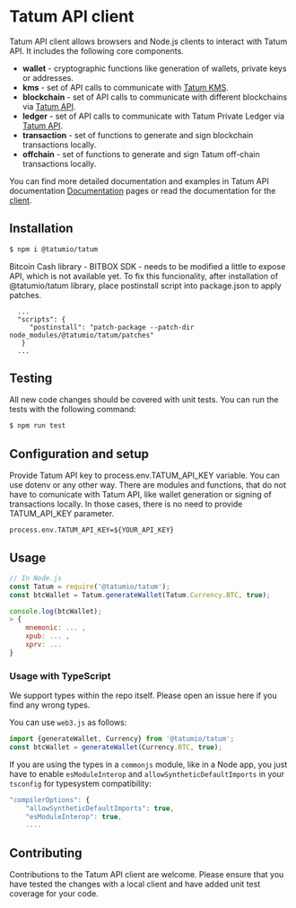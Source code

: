 # Tatum API client
Tatum API client allows browsers and Node.js clients to interact with Tatum API. It includes the following core components.

- **wallet** - cryptographic functions like generation of wallets, private keys or addresses.
- **kms** - set of API calls to communicate with <a href="https://github.com/tatumio/tatum-kms" target="_blank">Tatum KMS</a>.
- **blockchain** - set of API calls to communicate with different blockchains via <a href="https://tatum.io" target="_blank">Tatum API</a>.
- **ledger** - set of API calls to communicate with Tatum Private Ledger via <a href="https://tatum.io" target="_blank">Tatum API</a>.
- **transaction** - set of functions to generate and sign blockchain transactions locally.
- **offchain** - set of functions to generate and sign Tatum off-chain transactions locally.

You can find more detailed documentation and examples in Tatum API documentation
[Documentation](https://tatum.io) pages or read the documentation for the [client](./docs/index.html).

## Installation

```bash
$ npm i @tatumio/tatum
```
 Bitcoin Cash library - BITBOX SDK - needs to be modified a little to expose API, which is not available yet.
 To fix this funcionality, after installation of @tatumio/tatum library, place postinstall script into package.json to apply patches.
```
  ...
  "scripts": {
     "postinstall": "patch-package --patch-dir node_modules/@tatumio/tatum/patches"
   }
  ...
```
## Testing

All new code changes should be covered with unit tests. You can run the tests
with the following command:

```bash
$ npm run test
```

## Configuration and setup
Provide Tatum API key to process.env.TATUM_API_KEY variable. You can use dotenv or any other way.
There are modules and functions, that do not have to comunicate with Tatum API, like wallet generation or signing of transactions locally.
In those cases, there is no need to provide TATUM_API_KEY parameter.

```process.env.TATUM_API_KEY=${YOUR_API_KEY}```

## Usage

```js
// In Node.js
const Tatum = require('@tatumio/tatum');
const btcWallet = Tatum.generateWallet(Tatum.Currency.BTC, true);

console.log(btcWallet);
> {
    mnemonic: ... ,
    xpub: ... ,
    xprv: ...
}
```

### Usage with TypeScript

We support types within the repo itself. Please open an issue here if you find any wrong types.

You can use `web3.js` as follows:

```typescript
import {generateWallet, Currency} from '@tatumio/tatum';
const btcWallet = generateWallet(Currency.BTC, true);
```

If you are using the types in a `commonjs` module, like in a Node app, you just have to enable `esModuleInterop` and `allowSyntheticDefaultImports` in your `tsconfig` for typesystem compatibility:

```js
"compilerOptions": {
    "allowSyntheticDefaultImports": true,
    "esModuleInterop": true,
    ....
```

## Contributing

Contributions to the Tatum API client are welcome. Please ensure
that you have tested the changes with a local client and have added unit test
coverage for your code.
